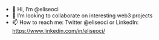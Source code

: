 - 👋 Hi, I’m @eliseoci
- 🚀 I’m looking to collaborate on interesting web3 projects
- 📫 How to reach me: Twitter @eliseoci or LinkedIn: https://www.linkedin.com/in/eliseoci/

<!---
eliseoci/eliseoci is a ✨ special ✨ repository because its `README.md` (this file) appears on your GitHub profile.
You can click the Preview link to take a look at your changes.
--->
